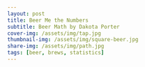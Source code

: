 ```yaml
---
layout: post
title: Beer Me the Numbers
subtitle: Beer Math by Dakota Porter
cover-img: /assets/img/tap.jpg
thumbnail-img: /assets/img/square-beer.jpg
share-img: /assets/img/path.jpg
tags: [beer, brews, statistics]
---
```

